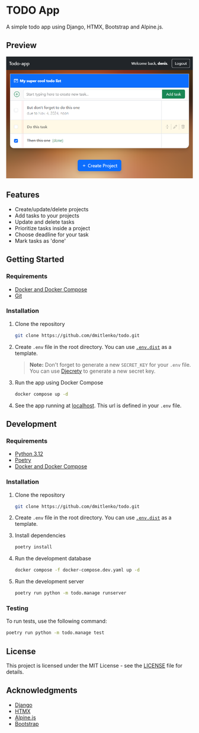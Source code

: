 # TODO App

A simple todo app using Django, HTMX, Bootstrap and Alpine.js.

## Preview

![Preview](docs/todo_preview.png)

## Features

- Create/update/delete projects
- Add tasks to your projects
- Update and delete tasks
- Prioritize tasks inside a project
- Choose deadline for your task
- Mark tasks as 'done'

## Getting Started

### Requirements

- [Docker and Docker Compose](https://docs.docker.com/get-docker/)
- [Git](https://git-scm.com/)

### Installation

1. Clone the repository

    ```bash
    git clone https://github.com/dmitlenko/todo.git
    ```

2. Create `.env` file in the root directory. You can use [`.env.dist`](./.env.dist) as a template.

    > **Note:** Don't forget to generate a new `SECRET_KEY` for your `.env` file.
    > You can use [Djecrety](https://djecrety.ir/) to generate a new secret key.

3. Run the app using Docker Compose

    ```bash
    docker compose up -d
    ```

4. See the app running at [localhost](http://localhost/). This url is defined in your `.env` file.

## Development

### Requirements

- [Python 3.12](https://www.python.org/downloads/)
- [Poetry](https://python-poetry.org/)
- [Docker and Docker Compose](https://docs.docker.com/get-docker/)

### Installation

1. Clone the repository

    ```bash
    git clone https://github.com/dmitlenko/todo.git
    ```

2. Create `.env` file in the root directory. You can use [`.env.dist`](./.env.dist) as a template.

3. Install dependencies

    ```bash
    poetry install
    ```

4. Run the development database

    ```bash
    docker compose -f docker-compose.dev.yaml up -d
    ```

4. Run the development server

    ```bash
    poetry run python -m todo.manage runserver
    ```

### Testing

To run tests, use the following command:

```bash
poetry run python -m todo.manage test
```

## License

This project is licensed under the MIT License - see the [LICENSE](LICENSE) file for details.

## Acknowledgments

- [Django](https://www.djangoproject.com/)
- [HTMX](https://htmx.org/)
- [Alpine.js](https://alpinejs.dev/)
- [Bootstrap](https://getbootstrap.com/)
